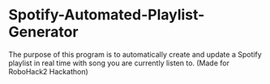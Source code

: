 # Spotify-Automated-Playlist-Generator
The purpose of this program is to automatically create and update a Spotify playlist in real time with song you are currently listen to. (Made for RoboHack2 Hackathon)
